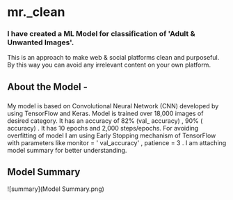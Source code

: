 # mr._clean
### I have created a ML Model for classification of 'Adult & Unwanted Images'.
This is an approach to make web & social platforms clean and purposeful. By this way you can avoid any irrelevant content on your own platform.
###

## About the Model -

###
My model is based on Convolutional Neural Network (CNN) developed by using TensorFlow and Keras. Model is trained over 18,000 images of desired category. 
It has an accuracy of 82% (val_ accuracy) , 90% ( accuracy) . 
It has 10 epochs and 2,000 steps/epochs. 
For avoiding overfitting of model I am using Early Stopping mechanism of TensorFlow with parameters like monitor = ' val_accuracy' , patience = 3 .
I am attaching model summary for better understanding.
###

## Model Summary

![summary](Model Summary.png)
